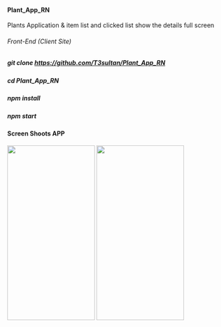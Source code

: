 #### Plant_App_RN
Plants Application &amp; item list and clicked list show the details full screen

###### Front-End (Client Site)

##### git clone https://github.com/T3sultan/Plant_App_RN
##### cd Plant_App_RN
##### npm install
##### npm start

#### Screen Shoots APP

<p float="left">

   <img src="https://user-images.githubusercontent.com/60041747/170555913-aeefe537-3369-4a47-954e-ec17b80ff16a.jpg" width="200" height="400" />
  <img src="https://user-images.githubusercontent.com/60041747/170556044-50d74cc2-f2e1-4bb5-97b7-2af000d31c04.jpg" width="200" height="400" />

</p>

